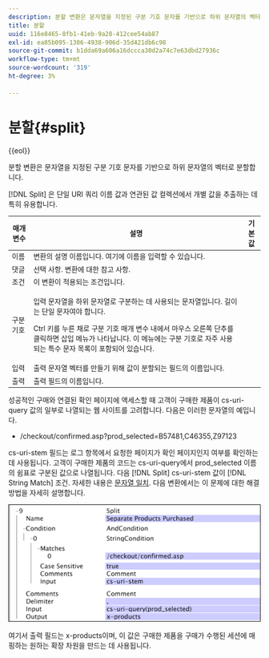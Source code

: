 ```yaml
---
description: 분할 변환은 문자열을 지정된 구분 기호 문자를 기반으로 하위 문자열의 벡터로 분할합니다.
title: 분할
uuid: 116e8465-8fb1-41eb-9a28-412cee54ab87
exl-id: ea85b095-1306-4938-906d-35d421db6c98
source-git-commit: b1dda69a606a16dccca30d2a74c7e63dbd27936c
workflow-type: tm+mt
source-wordcount: '319'
ht-degree: 3%

---
```


# 분할{#split}

{{eol}}

분할 변환은 문자열을 지정된 구분 기호 문자를 기반으로 하위 문자열의 벡터로 분할합니다.

[!DNL Split] 은 단일 URI 쿼리 이름 값과 연관된 값 컬렉션에서 개별 값을 추출하는 데 특히 유용합니다.

<table id="table_C97DA4E45DA844FAB8D61AABA22FF809"> 
 <thead> 
  <tr> 
   <th colname="col1" class="entry"> 매개 변수 </th> 
   <th colname="col2" class="entry"> 설명 </th> 
   <th colname="col3" class="entry"> 기본값 </th> 
  </tr> 
 </thead>
 <tbody> 
  <tr> 
   <td colname="col1"> 이름 </td> 
   <td colname="col2"> 변환의 설명 이름입니다. 여기에 이름을 입력할 수 있습니다. </td> 
   <td colname="col3"> </td> 
  </tr> 
  <tr> 
   <td colname="col1"> 댓글 </td> 
   <td colname="col2"> 선택 사항. 변환에 대한 참고 사항. </td> 
   <td colname="col3"> </td> 
  </tr> 
  <tr> 
   <td colname="col1"> 조건 </td> 
   <td colname="col2"> 이 변환이 적용되는 조건입니다. </td> 
   <td colname="col3"> </td> 
  </tr> 
  <tr> 
   <td colname="col1"> 구분 기호 </td> 
   <td colname="col2"> <p>입력 문자열을 하위 문자열로 구분하는 데 사용되는 문자열입니다. 길이는 단일 문자여야 합니다. </p> <p> Ctrl 키를 누른 채로 구분 기호 매개 변수 내에서 마우스 오른쪽 단추를 클릭하면 삽입 메뉴가 나타납니다. 이 메뉴에는 구분 기호로 자주 사용되는 특수 문자 목록이 포함되어 있습니다. </p> </td> 
   <td colname="col3"> </td> 
  </tr> 
  <tr> 
   <td colname="col1"> 입력 </td> 
   <td colname="col2"> 출력 문자열 벡터를 만들기 위해 값이 분할되는 필드의 이름입니다. </td> 
   <td colname="col3"> </td> 
  </tr> 
  <tr> 
   <td colname="col1"> 출력 </td> 
   <td colname="col2"> 출력 필드의 이름입니다. </td> 
   <td colname="col3"> </td> 
  </tr> 
 </tbody> 
</table>

성공적인 구매와 연결된 확인 페이지에 액세스할 때 고객이 구매한 제품이 cs-uri-query 값의 일부로 나열되는 웹 사이트를 고려합니다. 다음은 이러한 문자열의 예입니다.

* /checkout/confirmed.asp?prod_selected=B57481,C46355,Z97123

cs-uri-stem 필드는 로그 항목에서 요청한 페이지가 확인 페이지인지 여부를 확인하는 데 사용됩니다. 고객이 구매한 제품의 코드는 cs-uri-query에서 prod_selected 이름의 쉼표로 구분된 값으로 나열됩니다. 다음 [!DNL Split] cs-uri-stem 값이 [!DNL String Match] 조건. 자세한 내용은 [문자열 일치](../../../../../home/c-dataset-const-proc/c-conditions/c-test-ops/c-test-op-con.md#section-f8d132085c6b4500bfbe4515b848142f). 다음 변환에서는 이 문제에 대한 해결 방법을 자세히 설명합니다.

![](assets/cfg_TransformationType_Split.png)

여기서 출력 필드는 x-products이며, 이 값은 구매한 제품을 구매가 수행된 세션에 매핑하는 원하는 확장 차원을 만드는 데 사용됩니다.
